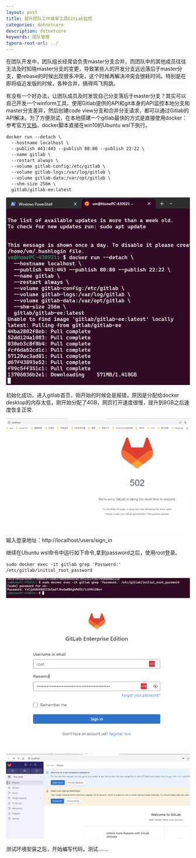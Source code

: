 ```yaml
---
layout: post
title: 提升团队工作效率工具GitLab监控
categories: dotnetcore
description: dotnetcore
keywords: 团队管理
typora-root-url: ../
---
```


在团队开发中，团队组长经常会负责master分支合并，而团队中的其他成员往往无法及时知晓master分支的变更，导致某些人的开发分支远远落后于master分支，要rebase的时候出现很多冲突，这个时候再解决冲突会很耗时间。特别是在即将临近发版的时候，各种合并，搞得鸡飞狗跳。

有没有一个好办法，让团队成员及时发现自己分支落后于master分支？其实可以自己开发一个winform工具，使用Gitlab提供的API和git本身的API监控本地分支和master分支差异，然后创建code view分支和合并分支请求，都可以通过Gitlab的API解决。为了方便测试，在本地搭建一个gitlab最快的方式是直接使用docker：参考官方[文档](https://docs.gitlab.com/ee/install/docker.html)，docker脚本直接在win10的Ubuntu wsl下执行。

```shel
docker run --detach \
  --hostname localhost \
  --publish 443:443 --publish 80:80 --publish 22:22 \
  --name gitlab \
  --restart always \
  --volume gitlab-config:/etc/gitlab \
  --volume gitlab-logs:/var/log/gitlab \
  --volume gitlab-data:/var/opt/gitlab \
  --shm-size 256m \
  gitlab/gitlab-ee:latest

```

![image-20230920005234025](/images/posts/image-20230920005234025.png)



初始化成功，进入gitlab首页，刚开始的时候会是报错，原因是分配给docker desktop的内存太低，刚开始分配了4GB，网页打开速度很慢，提升到8GB之后速度恢复正常.

![image-20230920005628850](/images/posts/image-20230920005628850.png)

输入登录地址：http://localhost/users/sign_in

继续在Ubuntu wsl命令中运行如下命令,拿到password之后，使用root登录。

```shell
sudo docker exec -it gitlab grep 'Password:' /etc/gitlab/initial_root_password
```

![image-20230920010005357](/images/posts/image-20230920010005357.png)

![image-20230920010036399](/images/posts/image-20230920010036399.png)

![image-20230920010208525](/images/posts/image-20230920010208525.png)

测试环境安装之后，开始编写代码，测试.......

